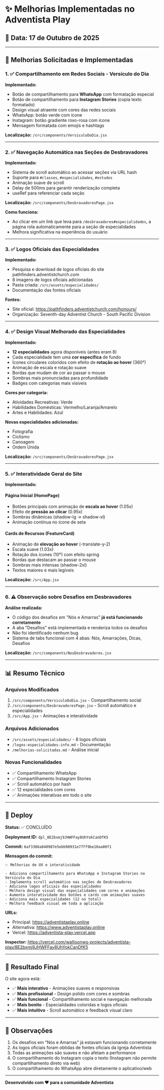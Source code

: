 # ✨ Melhorias Implementadas no Adventista Play

## 📅 Data: 17 de Outubro de 2025

---

## 🎯 Melhorias Solicitadas e Implementadas

### 1. ✅ Compartilhamento em Redes Sociais - Versículo do Dia

**Implementado:**
- Botão de compartilhamento para **WhatsApp** com formatação especial
- Botão de compartilhamento para **Instagram Stories** (copia texto formatado)
- Design visual atraente com cores das redes sociais
- WhatsApp: botão verde com ícone
- Instagram: botão gradiente roxo-rosa com ícone
- Mensagem formatada com emojis e hashtags

**Localização:** `/src/components/VersiculoDoDia.jsx`

---

### 2. ✅ Navegação Automática nas Seções de Desbravadores

**Implementado:**
- Sistema de scroll automático ao acessar seções via URL hash
- Suporte para `#classes`, `#especialidades`, `#estudos`
- Animação suave de scroll
- Delay de 500ms para garantir renderização completa
- useRef para referenciar cada seção

**Localização:** `/src/components/DesbravadoresPage.jsx`

**Como funciona:**
- Ao clicar em um link que leva para `/desbravadores#especialidades`, a página rola automaticamente para a seção de especialidades
- Melhora significativa na experiência do usuário

---

### 3. ✅ Logos Oficiais das Especialidades

**Implementado:**
- Pesquisa e download de logos oficiais do site pathfinders.adventistchurch.com
- 8 imagens de logos oficiais adicionadas
- Pasta criada: `/src/assets/especialidades/`
- Documentação das fontes oficiais

**Fontes:**
- Site oficial: https://pathfinders.adventistchurch.com/honours/
- Organização: Seventh-day Adventist Church - South Pacific Division

---

### 4. ✅ Design Visual Melhorado das Especialidades

**Implementado:**
- **12 especialidades** agora disponíveis (antes eram 8)
- Cada especialidade tem uma **cor específica** de fundo
- Ícones circulares coloridos com efeito de **rotação ao hover** (360°)
- Animação de escala e rotação suave
- Bordas que mudam de cor ao passar o mouse
- Sombras mais pronunciadas para profundidade
- Badges com categorias mais visíveis

**Cores por categoria:**
- Atividades Recreativas: Verde
- Habilidades Domésticas: Vermelho/Laranja/Amarelo
- Artes e Habilidades: Azul

**Novas especialidades adicionadas:**
- Fotografia
- Ciclismo
- Canoagem
- Ordem Unida

**Localização:** `/src/components/DesbravadoresPage.jsx`

---

### 5. ✅ Interatividade Geral do Site

**Implementado:**

#### Página Inicial (HomePage)
- Botões principais com animação de **escala ao hover** (1.05x)
- Efeito de **pressão ao clicar** (0.95x)
- Sombras dinâmicas (shadow-lg → shadow-xl)
- Animação contínua no ícone de seta

#### Cards de Recursos (FeatureCard)
- Animação de **elevação ao hover** (-translate-y-2)
- Escala suave (1.03x)
- Rotação dos ícones (10°) com efeito spring
- Bordas que destacam ao passar o mouse
- Sombras mais intensas (shadow-2xl)
- Textos maiores e mais legíveis

**Localização:** `/src/App.jsx`

---

### 6. ⚠️ Observação sobre Desafios em Desbravadores

**Análise realizada:**
- O código dos desafios em "Nós e Amarras" **já está funcionando corretamente**
- A aba "Desafios" está implementada e renderiza todos os desafios
- Não foi identificado nenhum bug
- Sistema de tabs funcional com 4 abas: Nós, Amarrações, Dicas, Desafios

**Localização:** `/src/components/NosDesbravadores.jsx`

---

## 📊 Resumo Técnico

### Arquivos Modificados
1. `/src/components/VersiculoDoDia.jsx` - Compartilhamento social
2. `/src/components/DesbravadoresPage.jsx` - Scroll automático e especialidades
3. `/src/App.jsx` - Animações e interatividade

### Arquivos Adicionados
- `/src/assets/especialidades/` - 8 logos oficiais
- `/logos-especialidades-info.md` - Documentação
- `/melhorias-solicitadas.md` - Análise inicial

### Novas Funcionalidades
- ✅ Compartilhamento WhatsApp
- ✅ Compartilhamento Instagram Stories
- ✅ Scroll automático por hash
- ✅ 12 especialidades com cores
- ✅ Animações interativas em todo o site

---

## 🚀 Deploy

**Status:** ✅ CONCLUÍDO

**Deployment ID:** `dpl_8E2bxmj9JHWFFay8UhYokCanDfK5`

**Commit:** `6af3386a040987e5ebb98931e77ff9be10aa00f1`

**Mensagem do commit:**
```
✨ Melhorias de UX e interatividade

- Adiciona compartilhamento para WhatsApp e Instagram Stories no Versículo do Dia
- Implementa scroll automático nas seções de Desbravadores
- Adiciona logos oficiais das especialidades
- Melhora design visual das especialidades com cores e animações
- Aumenta interatividade dos botões e cards com animações suaves
- Adiciona mais especialidades (12 no total)
- Melhora feedback visual em toda a aplicação
```

**URLs:**
- Principal: https://adventistaplay.online
- Alternativa: https://www.adventistaplay.online
- Vercel: https://adventista-play.vercel.app

**Inspector:** https://vercel.com/wallisonws-projects/adventista-play/8E2bxmj9JHWFFay8UhYokCanDfK5

---

## 🎨 Resultado Final

O site agora está:
- ✅ **Mais interativo** - Animações suaves e responsivas
- ✅ **Mais profissional** - Design polido com cores e sombras
- ✅ **Mais funcional** - Compartilhamento social e navegação melhorada
- ✅ **Mais bonito** - Especialidades coloridas e logos oficiais
- ✅ **Mais intuitivo** - Scroll automático e feedback visual claro

---

## 📝 Observações

1. Os desafios em "Nós e Amarras" já estavam funcionando corretamente
2. As logos oficiais foram obtidas de fontes oficiais da Igreja Adventista
3. Todas as animações são suaves e não afetam a performance
4. O compartilhamento do Instagram copia o texto (Instagram não permite compartilhamento direto via web)
5. O compartilhamento do WhatsApp abre diretamente o aplicativo/web

---

**Desenvolvido com ❤️ para a comunidade Adventista**

